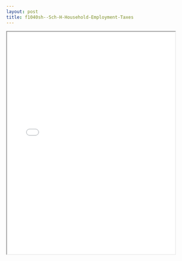 ```yaml
---
layout: post
title: f1040sh--Sch-H-Household-Employment-Taxes
---
```


<div class="pdf-container">
<iframe src="/ea/_pdf-2-md/f1040sh--Sch-H-Household-Employment-Taxes.pdf" height="600" width="90%" allowFullScreen="true"></iframe>
</div>

